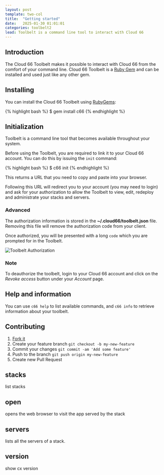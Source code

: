 ```yaml
---
layout: post
template: two-col
title:  "Getting started"
date:   2025-01-30 01:01:01
categories: toolbelt2
lead: Toolbelt is a command line tool to interact with Cloud 66
---
```


## Introduction

The Cloud 66 Toolbelt makes it possible to interact with Cloud 66 from the comfort of your command line.
Cloud 66 Toolbelt is a [Ruby Gem](https://rubygems.org/gems/c66) and can be installed and used just like any other gem.

## Installing
You can install the Cloud 66 Toolbelt using [RubyGems](http://rubygems.org/):

{% highlight bash %}
$ gem install c66
{% endhighlight %}

## Initialization
Toolbelt is a command line tool that becomes available throughout your system.

Before using the Toolbelt, you are required to link it to your Cloud 66 account. You can do this by issuing the `init` command:

{% highlight bash %}
$ c66 init
{% endhighlight %}

This returns a URL that you need to copy and paste into your browser.

Following this URL will redirect you to your account (you may need to login) and ask for your authorization to allow the Toolbelt to view, edit, redeploy and administrate your stacks and servers.

<div class="notice">
	<h3>Advanced</h3>
    <p>The authorization information is stored in the <b>~/.cloud66/toolbelt.json</b> file. Removing this file will remove the authorization code from your client.</p>
</div>

Once authorized, you will be presented with a long `code` which you are prompted for in the Toolbelt.

![Toolbelt Authorization](http://cdn.cloud66.com/images/help/toolbelt_authorization.png)

<div class="notice notice-warning">
	<h3>Note</h3>
    <p>To deauthorize the toolbelt, login to your Cloud 66 account and click on the <i>Revoke access</i> button under your <i>Account</i> page.</p>
</div>

## Help and information
You can use `c66 help` to list available commands, and `c66 info` to retrieve information about your toolbelt.

## Contributing

1. [Fork it](https://github.com/cloud66/c66toolbelt)
2. Create your feature branch `git checkout -b my-new-feature`
3. Commit your changes `git commit -am 'Add some feature'`
4. Push to the branch `git push origin my-new-feature`
5. Create new Pull Request


##    stacks
list stacks
##    open
opens the web browser to visit the app served by the stack
##    servers
lists all the servers of a stack.
##    version
show cx version
